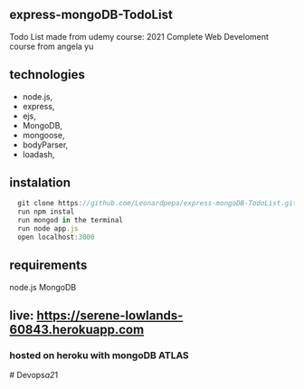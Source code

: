 ## express-mongoDB-TodoList
Todo List made from udemy course: 2021 Complete Web Develoment course from angela yu

## technologies

* node.js,
* express,
* ejs,
* MongoDB, 
* mongoose, 
* bodyParser, 
* loadash, 

## instalation
```node.js
  git clone https://github.com/Leonardpepa/express-mongoDB-TodoList.git
  run npm instal
  run mongod in the terminal
  run node app.js
  open localhost:3000
  ```
## requirements
  node.js
  MongoDB


## live: https://serene-lowlands-60843.herokuapp.com
### hosted on heroku with mongoDB ATLAS
#   D e v o p s _ a 2 _ 1  
 